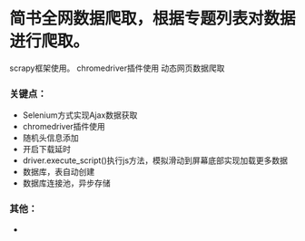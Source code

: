 # 简书全网数据爬取，根据专题列表对数据进行爬取。
scrapy框架使用。
chromedriver插件使用
动态网页数据爬取


### 关键点：
- Selenium方式实现Ajax数据获取
- chromedriver插件使用
- 随机头信息添加
- 开启下载延时
- driver.execute_script()执行js方法，模拟滑动到屏幕底部实现加载更多数据
- 数据库，表自动创建
- 数据库连接池，异步存储



### 其他：
- 